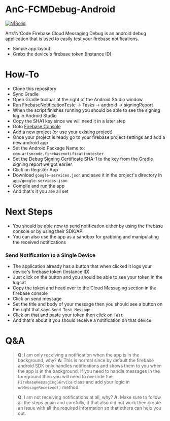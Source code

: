 # AnC-FCMDebug-Android

[![N|Solid](http://artsncode.com/wp-content/uploads/2019/06/Artboard-2.png)](https://nodesource.com/products/nsolid)

Arts'N'Code Firebase Cloud Messaging Debug is an android debug application that is used to easily test your firebase notifications.

  - Simple app layout
  - Grabs the device's firebase token (Instance ID)

# How-To

  - Clone this repository
  - Sync Gradle
  - Open Gradle toolbar at the right of the Android Studio window
  - Run FirebaseNotificationTeste -> Tasks -> android -> signingReport
  - When the script finishes running you should be able to see the signing log in Android Studio
  - Copy the SHA1 key since we will need it in a later step
  - Goto [Firebase Console](https://console.firebase.google.com/)
  - Add a new project (or use your existing project)
  - Once your project is ready go to your firebase project settings and add a new android app
  - Set the Android Package Name to: `com.artsncode.firebasenotificationtester`
  - Set the Debug Signing Certificate SHA-1 to the key from the Gradle signing report we got earlier
  - Click on Register App
  - Download `google-services.json` and save it in the project's directory in `app/google-services.json`
  - Compile and run the app
  - And that's it you are all set


# Next Steps
  - You should be able now to send notification either by using the firebase console or by using their SDK/API
  - You can also use the app as a sandbox for grabbing and manipulating the received notifications

### Send Notification to a Single Device
  - The application already has a button that when clicked it logs your device's firebase token (Instance ID)
  - Just click on the button and you should be able to see your token in the logcat
  - Copy the token and head over to the Cloud Messaging section in the firebase console
  - Click on send message
  - Set the title and body of your message then you should see a button on the right that says `Send Test Message`
  - Click on that and paste your token then click on `Test`
  - And that's about it you should receive a notification on that device

# Q&A
  > **Q**: I am only receiving a notification when the app is in the background, why?
  > **A**: This is normal since by default the firebase android SDK only handles notifications and shows them to you when the app is in the background. If you need to handle messages in the foreground then you will need to override the `FirebaseMessagingService` class and add your logic in `onMessageReceived()` method.
  
  > **Q**: I am not receiving notifications at all, why?
  > **A**: Make sure to follow all the steps again and carefully, if that also did not work then create an issue with all the required information so that others can help you out.

